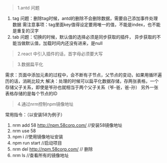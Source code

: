 >1.antd 问题

1. tag
  问题：删除tag时候，antd的删除不会删除数据，需要自己添加事件处理数据
  需注意事项：tag里面key值得设定要用唯一的值，不能是index，也不能是重复的汉字
2. tab 
  问题：切换的时候，默认值的选择必须是同步获取的插件，
       异步获取的不能当做默认值，加载时间内还没有进来，是null
       
>2.react 中引入插件的话，首字母必须要大写

>3.数据扁平化

   需求：页面中添加元素的过程中，会不断有子节点，父节点的变动，如果用循环遍历的话，消耗比较大
   解决：处理的时候可以扁平化数据存储，存两张表格，一个存储父子关系，即使是爷孙也就相当于两个父子关系（爷-爸，爸-孙）
        另外一张表格存储的是每个节点的ID
>4.通过nrm控制npm镜像地址

常用指令：（以安装58为例子）
  1. nrm add 58 http://npm.58corp.com/    //安装58镜像地址
  2. nrm use 58
  3. npm i         //使用镜像地址安装
  4. npm run start  //启动项目
  5. nrm del http://npm.58corp.com/    // 删除
  6. nrm ls    //查看所有的镜像地址
